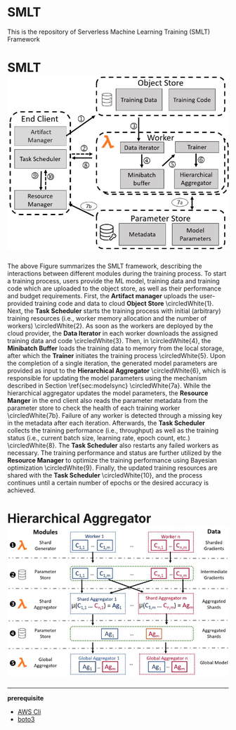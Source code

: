 # SMLT 


This is the repository of Serverless Machine Learning Training (SMLT) Framework

# SMLT ![Overview](https://github.com/Iam-ahsan/SMLT/blob/main/figures/overview.png)

The above Figure summarizes the SMLT framework, describing the interactions between different modules during the training process. To start a training process, users provide the ML model, training data and training code which are uploaded to the object store, as well as their performance and budget requirements. First, the **Artifact manager** uploads the user-provided training code and data to cloud **Object Store** \circledWhite{1}. Next, the **Task Scheduler** starts the training process with initial (arbitrary) training resources (i.e., worker memory allocation and the number of workers) \circledWhite{2}. As soon as the workers are deployed by the cloud provider, the **Data Iterator** in each worker  downloads the assigned training data and code \circledWhite{3}. Then, in \circledWhite{4}, the **Minibatch Buffer** loads the training data to memory from the local storage, after which the **Trainer** initiates the  training process \circledWhite{5}. Upon the completion of a single iteration,  the generated model parameters are provided as input to the **Hierarchical Aggregator** \circledWhite{6}, which is responsible for updating the model parameters using the mechanism described in Section \ref{sec:modelsync} \circledWhite{7a}. While the hierarchical aggregator updates the model parameters, the **Resource Manger** in the end client also reads the parameter metadata from the parameter store to check the health of each training worker \circledWhite{7b}. Failure of any worker is detected through a missing key in the metadata after each iteration. Afterwards, the **Task Scheduler** collects the training performance (i.e., throughput) as well as the training status (i.e., current batch size, learning rate, epoch count, etc.) \circledWhite{8}. The **Task Scheduler** also restarts any failed workers as necessary. The training performance and status are further utilized by the **Resource Manager** to optimize the training performance using Bayesian optimization \circledWhite{9}. Finally, the updated training resources are shared with the **Task Scheduler** \circledWhite{10}, and the process continues until a certain number of epochs or the desired accuracy is achieved.

# Hierarchical Aggregator ![Hierarchical Aggregator](https://github.com/Iam-ahsan/SMLT/blob/main/figures/Shard%20Aggregator.png)
---
**prerequisite**
- [AWS  Cli](https://aws.amazon.com/cli/)
- [boto3](https://boto3.amazonaws.com/v1/documentation/api/latest/index.html)
